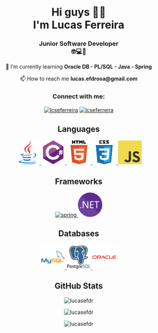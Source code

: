 <h1 align="center">Hi guys 🖖🏼 <br> I'm Lucas Ferreira </h1>
<h3 align="center">Junior Software Developer<br> 🤓💻🚀</h3>

<p align="center">   🌱 I’m currently learning <strong>Oracle DB - PL/SQL - Java - Spring</strong>  </p>
<p align="center">   📫 How to reach me <strong>lucas.efdrosa@gmail.com</strong> </p>

<h3 align="center">Connect with me:</h3>
<p align="center">
  <a href="https://www.hackerrank.com/lcseferreira" target="blank"><img align="center" src="https://raw.githubusercontent.com/rahuldkjain/github-profile-readme-generator/master/src/images/icons/Social/hackerrank.svg" alt="lcseferreira" height="30" width="40" /></a>
  <a href="https://linkedin.com/in/lucasefdr" target="blank"><img align="center" src="https://raw.githubusercontent.com/rahuldkjain/github-profile-readme-generator/master/src/images/icons/Social/linked-in-alt.svg" alt="lcseferreira" height="30" width="40" /></a>
</p>

<h2 align="center">Languages</h2>
<p align="center"> 
  <a href="https://www.java.com" target="_blank"> <img src="https://raw.githubusercontent.com/devicons/devicon/master/icons/java/java-original.svg" alt="java" width="65" height="65"/> </a>  
  <a href="https://www.w3schools.com/cs/" target="_blank" rel="noreferrer"> <img src="https://raw.githubusercontent.com/devicons/devicon/master/icons/csharp/csharp-original.svg" alt="csharp" width="65" height="65"/> </a>
  <a href="https://www.w3.org/html/" target="_blank"> <img src="https://raw.githubusercontent.com/devicons/devicon/master/icons/html5/html5-original-wordmark.svg" alt="html5" width="65" height="65"/> </a>  
  <a href="https://www.w3schools.com/css/" target="_blank"> <img src="https://raw.githubusercontent.com/devicons/devicon/master/icons/css3/css3-original-wordmark.svg" alt="css3" width="65" height="65"/> </a> 
  <a href="https://developer.mozilla.org/en-US/docs/Web/JavaScript" target="_blank" rel="noreferrer"> <img src="https://raw.githubusercontent.com/devicons/devicon/master/icons/javascript/javascript-original.svg" alt="javascript" width="65" height="65"/> </a>
</p>

<h2 align="center">Frameworks</h2>
<p align="center"> 
  <a href="https://spring.io/" target="_blank"> <img src="https://www.vectorlogo.zone/logos/springio/springio-icon.svg" alt="spring" width="65" height="65"/> </a>
  <a href="https://dotnet.microsoft.com/" target="_blank" rel="noreferrer"> <img src="https://raw.githubusercontent.com/github/explore/93d8a67084f94b2a444e510199a6e7622e5b09a3/topics/dotnet/dotnet.png" alt="dotnet" width="65" height="65"/> </a>
</p>

<h2 align="center">Databases</h2>
<p align="center"> 
  <a href="https://www.mysql.com/" target="_blank"> <img src="https://raw.githubusercontent.com/devicons/devicon/master/icons/mysql/mysql-original-wordmark.svg" alt="mysql" width="65" height="65"/> </a> 
  <a href="https://www.postgresql.org" target="_blank"> <img src="https://raw.githubusercontent.com/devicons/devicon/master/icons/postgresql/postgresql-original-wordmark.svg" alt="postgresql" width="65" height="65"/> </a> 
  <a href="https://www.oracle.com/" target="_blank" rel="noreferrer"> <img src="https://raw.githubusercontent.com/devicons/devicon/master/icons/oracle/oracle-original.svg" alt="oracle" width="65" height="65"/> </a> 
</p>

<h2 align="center">GitHub Stats</h2>

<p align="center">
  <img src="https://github-readme-stats.vercel.app/api/top-langs?username=lucasefdr&show_icons=true&locale=en&layout=compact" alt="lucasefdr" />
</p>
<p align="center">
  <img src="https://github-readme-stats.vercel.app/api?username=lucasefdr&show_icons=true&locale=en" alt="lucasefdr" />
</p>
<p align="center">
  <img src="https://github-readme-streak-stats.herokuapp.com/?user=lucasefdr&" alt="lucasefdr" />
</p>

